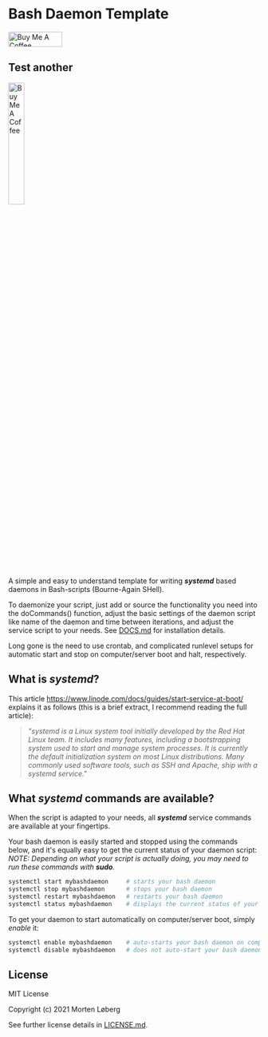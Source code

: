 # Bash Daemon Template

<a href="https://www.buymeacoffee.com/mortenloberg" target="_blank"><img src="https://cdn.buymeacoffee.com/buttons/v2/default-yellow.png" alt="Buy Me A Coffee" style="height: 30px; width: 108px;"></a>

## Test another

<a href="https://www.buymeacoffee.com/mortenloberg" target="_blank"><img src="https://cdn.buymeacoffee.com/buttons/v2/default-yellow.png" alt="Buy Me A Coffee" width="25%"/></a>

A simple and easy to understand template for writing ***systemd*** based daemons in Bash-scripts (Bourne-Again SHell).

To daemonize your script, just add or source the functionality you need into the doCommands() function, adjust the basic settings of the daemon script like name of the daemon and time between iterations, and adjust the service script to your needs. See [DOCS.md](https://github.com/MortenLoberg/BashDaemonTemplate/blob/master/DOCS.md) for installation details.

Long gone is the need to use crontab, and complicated runlevel setups for automatic start and stop on computer/server boot and halt, respectively.

## What is *systemd*?

This article <https://www.linode.com/docs/guides/start-service-at-boot/> explains it as follows (this is a brief extract, I recommend reading the full article):
> *"systemd is a Linux system tool initially developed by the Red Hat Linux team. It includes many features, including a bootstrapping system used to start and manage system processes. It is currently the default initialization system on most Linux distributions. Many commonly used software tools, such as SSH and Apache, ship with a systemd service."*

## What *systemd* commands are available?

When the script is adapted to your needs, all ***systemd*** service commands are available at your fingertips.

Your bash daemon is easily started and stopped using the commands below, and it's equally easy to get the current status of your daemon script:  
*NOTE: Depending on what your script is actually doing, you may need to run these commands with **sudo**.*

```bash
systemctl start mybashdaemon     # starts your bash daemon
systemctl stop mybashdaemon      # stops your bash daemon
systemctl restart mybashdaemon   # restarts your bash daemon
systemctl status mybashdaemon    # displays the current status of your bash daemon
```

To get your daemon to start automatically on computer/server boot, simply *enable* it:

```bash
systemctl enable mybashdaemon    # auto-starts your bash daemon on computer/server boot
systemctl disable mybashdaemon   # does not auto-start your bash daemon on computer/server boot
```

## License

MIT License

Copyright (c) 2021 Morten Løberg

See further license details in [LICENSE.md](https://github.com/MortenLoberg/BashDaemonTemplate/blob/master/LICENSE.md).
